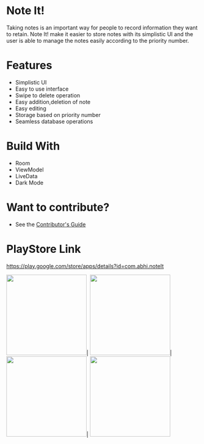 # Note It!
Taking notes is an important way for people to record information they want to retain. 
Note It! make it easier to store notes with its simplistic UI and the user is able to manage the notes easily according to the priority number.

# Features
* Simplistic UI
* Easy to use interface
* Swipe to delete operation
* Easy addition,deletion of note
* Easy editing
* Storage based on priority number
* Seamless database operations

# Build With
* Room
* ViewModel
* LiveData  
* Dark Mode

# Want to contribute?
* See the [Contributor's Guide](https://github.com/abhinav78910/Note_It/blob/master/Contributing.md)

# PlayStore Link
https://play.google.com/store/apps/details?id=com.abhi.noteIt

<img src="https://user-images.githubusercontent.com/51455561/80761992-425d9180-8b59-11ea-912b-41816e3149bf.jpg" width="210">|
<img src="https://user-images.githubusercontent.com/51455561/80761988-41c4fb00-8b59-11ea-8b6c-c95eb44e48e6.jpg" width="210">|
<img src="https://user-images.githubusercontent.com/51455561/80761978-3f62a100-8b59-11ea-94dd-42f7ef8c6f4d.jpg" width="210">|
<img src="https://user-images.githubusercontent.com/51455561/80761983-4093ce00-8b59-11ea-864d-3105ddf804d5.jpg" width="210">


